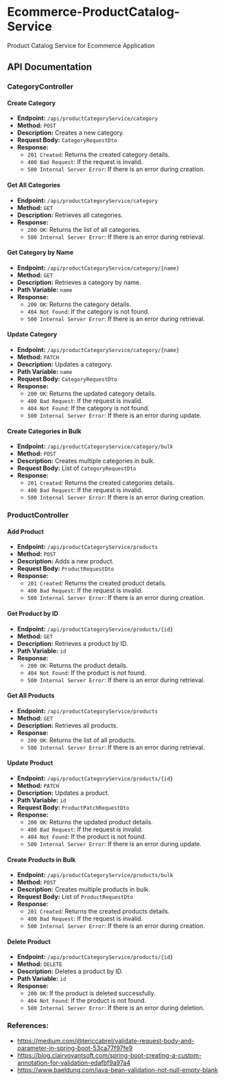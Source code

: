 # Ecommerce-ProductCatalog-Service

Product Catalog Service for Ecommerce Application

## API Documentation

### CategoryController

#### Create Category
- **Endpoint:** `/api/productCategoryService/category`
- **Method:** `POST`
- **Description:** Creates a new category.
- **Request Body:** `CategoryRequestDto`
- **Response:**
  - `201 Created`: Returns the created category details.
  - `400 Bad Request`: If the request is invalid.
  - `500 Internal Server Error`: If there is an error during creation.

#### Get All Categories
- **Endpoint:** `/api/productCategoryService/category`
- **Method:** `GET`
- **Description:** Retrieves all categories.
- **Response:**
  - `200 OK`: Returns the list of all categories.
  - `500 Internal Server Error`: If there is an error during retrieval.

#### Get Category by Name
- **Endpoint:** `/api/productCategoryService/category/{name}`
- **Method:** `GET`
- **Description:** Retrieves a category by name.
- **Path Variable:** `name`
- **Response:**
  - `200 OK`: Returns the category details.
  - `404 Not Found`: If the category is not found.
  - `500 Internal Server Error`: If there is an error during retrieval.

#### Update Category
- **Endpoint:** `/api/productCategoryService/category/{name}`
- **Method:** `PATCH`
- **Description:** Updates a category.
- **Path Variable:** `name`
- **Request Body:** `CategoryRequestDto`
- **Response:**
  - `200 OK`: Returns the updated category details.
  - `400 Bad Request`: If the request is invalid.
  - `404 Not Found`: If the category is not found.
  - `500 Internal Server Error`: If there is an error during update.

#### Create Categories in Bulk
- **Endpoint:** `/api/productCategoryService/category/bulk`
- **Method:** `POST`
- **Description:** Creates multiple categories in bulk.
- **Request Body:** List of `CategoryRequestDto`
- **Response:**
  - `201 Created`: Returns the created categories details.
  - `400 Bad Request`: If the request is invalid.
  - `500 Internal Server Error`: If there is an error during creation.

### ProductController

#### Add Product
- **Endpoint:** `/api/productCategoryService/products`
- **Method:** `POST`
- **Description:** Adds a new product.
- **Request Body:** `ProductRequestDto`
- **Response:**
  - `201 Created`: Returns the created product details.
  - `400 Bad Request`: If the request is invalid.
  - `500 Internal Server Error`: If there is an error during creation.

#### Get Product by ID
- **Endpoint:** `/api/productCategoryService/products/{id}`
- **Method:** `GET`
- **Description:** Retrieves a product by ID.
- **Path Variable:** `id`
- **Response:**
  - `200 OK`: Returns the product details.
  - `404 Not Found`: If the product is not found.
  - `500 Internal Server Error`: If there is an error during retrieval.

#### Get All Products
- **Endpoint:** `/api/productCategoryService/products`
- **Method:** `GET`
- **Description:** Retrieves all products.
- **Response:**
  - `200 OK`: Returns the list of all products.
  - `500 Internal Server Error`: If there is an error during retrieval.

#### Update Product
- **Endpoint:** `/api/productCategoryService/products/{id}`
- **Method:** `PATCH`
- **Description:** Updates a product.
- **Path Variable:** `id`
- **Request Body:** `ProductPatchRequestDto`
- **Response:**
  - `200 OK`: Returns the updated product details.
  - `400 Bad Request`: If the request is invalid.
  - `404 Not Found`: If the product is not found.
  - `500 Internal Server Error`: If there is an error during update.

#### Create Products in Bulk
- **Endpoint:** `/api/productCategoryService/products/bulk`
- **Method:** `POST`
- **Description:** Creates multiple products in bulk.
- **Request Body:** List of `ProductRequestDto`
- **Response:**
  - `201 Created`: Returns the created products details.
  - `400 Bad Request`: If the request is invalid.
  - `500 Internal Server Error`: If there is an error during creation.

#### Delete Product
- **Endpoint:** `/api/productCategoryService/products/{id}`
- **Method:** `DELETE`
- **Description:** Deletes a product by ID.
- **Path Variable:** `id`
- **Response:**
  - `200 OK`: If the product is deleted successfully.
  - `404 Not Found`: If the product is not found.
  - `500 Internal Server Error`: If there is an error during deletion.

### References: 
- https://medium.com/@tericcabrel/validate-request-body-and-parameter-in-spring-boot-53ca77f97fe9
- https://blog.clairvoyantsoft.com/spring-boot-creating-a-custom-annotation-for-validation-edafbf9a97a4
- https://www.baeldung.com/java-bean-validation-not-null-empty-blank
